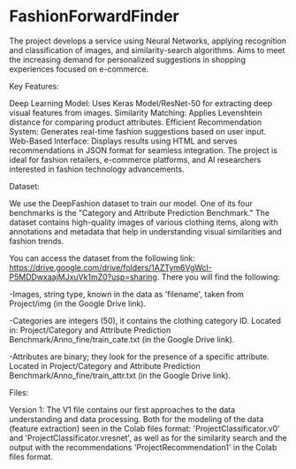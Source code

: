 # FashionForwardFinder
The project develops a service using Neural Networks, applying recognition and classification of images, and similarity-search algorithms. 
Aims to meet the increasing demand for personalized suggestions in shopping experiences focused on e-commerce.

Key Features:

Deep Learning Model: Uses Keras Model/ResNet-50 for extracting deep visual features from images.
Similarity Matching: Applies Levenshtein distance for comparing product attributes.
Efficient Recommendation System: Generates real-time fashion suggestions based on user input.
Web-Based Interface: Displays results using HTML and serves recommendations in JSON format for seamless integration.
The project is ideal for fashion retailers, e-commerce platforms, and AI researchers interested in fashion technology advancements.

Dataset:

We use the DeepFashion dataset to train our model. One of its four benchmarks is the "Category and Attribute Prediction Benchmark." 
The dataset contains high-quality images of various clothing items, along with annotations and metadata that help in understanding 
visual similarities and fashion trends. 

You can access the dataset from the following link: https://drive.google.com/drive/folders/1AZTym6VgWcI-P5MDDwxaajMJxuVk1mZ0?usp=sharing.
There you will find the following:

-Images, string type, known in the data as 'filename', taken from Project/img (in the Google Drive link).

-Categories are integers (50), it contains the clothing category ID. Located in:
Project/Category and Attribute Prediction Benchmark/Anno_fine/train_cate.txt (in the Google Drive link).

-Attributes are binary; they look for the presence of a specific attribute. Located in 
Project/Category and Attribute Prediction Benchmark/Anno_fine/train_attr.txt (in the Google Drive link).

Files:

Version 1:
The V1 file contains our first approaches to the data understanding and data processing. Both for the modeling of the data (feature extraction) 
seen in the Colab files format: 'ProjectClassificator.v0' and 'ProjectClassificator.vresnet', 
as well as for the similarity search and the output with the recommendations 'ProjectRecommendation1' in the Colab files format.

